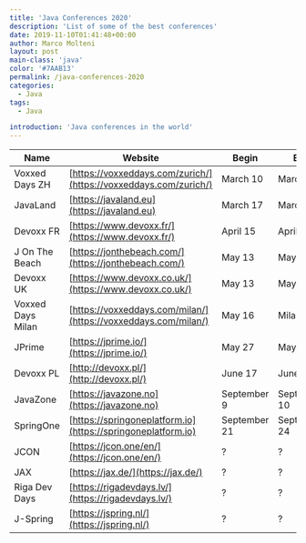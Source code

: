 ```yaml
---
title: 'Java Conferences 2020'
description: 'List of some of the best conferences'
date: 2019-11-10T01:41:48+00:00
author: Marco Molteni
layout: post
main-class: 'java'
color: '#7AAB13'
permalink: /java-conferences-2020
categories:
  - Java
tags:
  - Java

introduction: 'Java conferences in the world'
---
```

|Name|Website|Begin|End|City|Country|ISO|CFP|
|---|---|---|---|---|---|---|---|
|Voxxed Days ZH|[https://voxxeddays.com/zurich/](https://voxxeddays.com/zurich/)|March 10|March 10|Zürich|Switzerland|ch|Nov 19, 2019|
|JavaLand|[https://javaland.eu](https://javaland.eu)|March 17|March 20|Brühl bei Köln|Germany|de|
|Devoxx FR|[https://www.devoxx.fr/](https://www.devoxx.fr/)|April 15|April 17|Paris|France|fr|January 16|
|J On The Beach|[https://jonthebeach.com/](https://jonthebeach.com/)|May 13|May 15|Malaga|Spain|es|February 01|
|Devoxx UK|[https://www.devoxx.co.uk/](https://www.devoxx.co.uk/)|May 13|May 15|London|England|gb|November 2019|
|Voxxed Days Milan|[https://voxxeddays.com/milan/](https://voxxeddays.com/milan/)|May 16|Milan|Italy|it|?|
|JPrime|[https://jprime.io/](https://jprime.io/)|May 27|May 28|Sofia|Bulgaria|bg|February 15|
|Devoxx PL|[http://devoxx.pl/](http://devoxx.pl/)|June 17|June 19|Krakow|Poland|pl|?|
|JavaZone|[https://javazone.no](https://javazone.no)|September 9|September 10|Oslo|Norway|no|?
|SpringOne|[https://springoneplatform.io](https://springoneplatform.io)|September 21|September 24|Seattle|US|us|?
|JCON|[https://jcon.one/en/](https://jcon.one/en/)|?|?|Dusseldorf|Germany|de|?|
|JAX|[https://jax.de/](https://jax.de/)|?|?|Mainz|Germany|de||
|Riga Dev Days|[https://rigadevdays.lv/](https://rigadevdays.lv/)|?|?|Riga|Latvia|lv|?|
|J-Spring|[https://jspring.nl/](https://jspring.nl/)|?|?|Utrecht|Netherlands|nl||

